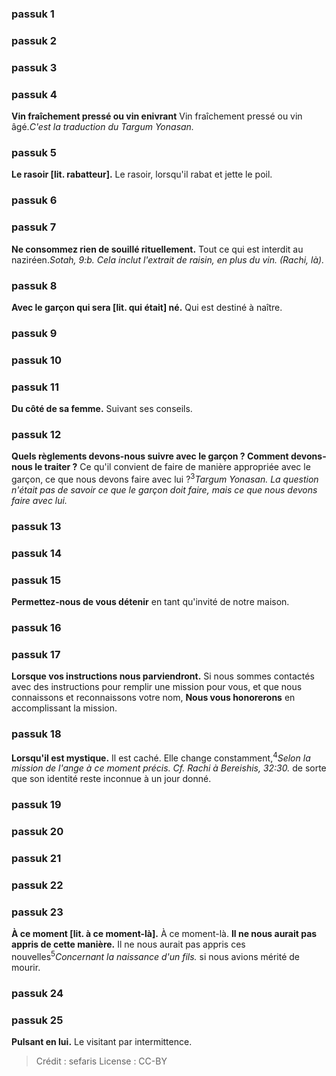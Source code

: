 
### passuk 1

### passuk 2

### passuk 3

### passuk 4
<b>Vin fraîchement pressé ou vin enivrant</b> Vin fraîchement pressé ou vin âgé.</sup></sup><i class="footnote">C'est la traduction du Targum Yonasan.</i>

### passuk 5
<b>Le rasoir [lit. rabatteur].</b> Le rasoir, lorsqu'il rabat et jette le poil.

### passuk 6

### passuk 7
<b>Ne consommez rien de souillé rituellement.</b> Tout ce qui est interdit au naziréen.</sup></sup><i class="footnote">Sotah, 9:b. Cela inclut l'extrait de raisin, en plus du vin. (Rachi, là).</i>

### passuk 8
<b>Avec le garçon qui sera [lit. qui était] né.</b> Qui est destiné à naître.

### passuk 9

### passuk 10

### passuk 11
<b>Du côté de sa femme.</b> Suivant ses conseils.

### passuk 12
<b>Quels règlements devons-nous suivre avec le garçon ? Comment devons-nous le traiter ?</b> Ce qu'il convient de faire de manière appropriée avec le garçon, ce que nous devons faire avec lui ?<sup>3</sup><i class="footnote">Targum Yonasan. La question n'était pas de savoir ce que le garçon doit faire, mais ce que nous devons faire avec lui.</i>

### passuk 13

### passuk 14

### passuk 15
<b>Permettez-nous de vous détenir</b> en tant qu'invité de notre maison.

### passuk 16

### passuk 17
<b>Lorsque vos instructions nous parviendront.</b> Si nous sommes contactés avec des instructions pour remplir une mission pour vous, et que nous connaissons et reconnaissons votre nom,
<b>Nous vous honorerons</b> en accomplissant la mission.

### passuk 18
<b>Lorsqu'il est mystique.</b> Il est caché. Elle change constamment,<sup>4</sup><i class="footnote">Selon la mission de l'ange à ce moment précis. Cf. Rachi à Bereishis, 32:30.</i> de sorte que son identité reste inconnue à un jour donné.

### passuk 19

### passuk 20

### passuk 21

### passuk 22

### passuk 23
<b>À ce moment [lit. à ce moment-là].</b> À ce moment-là.
<b>Il ne nous aurait pas appris de cette manière.</b> Il ne nous aurait pas appris ces nouvelles<sup>5</sup><i class="footnote">Concernant la naissance d'un fils.</i> si nous avions mérité de mourir.

### passuk 24

### passuk 25
<b>Pulsant en lui.</b> Le visitant par intermittence.

>Crédit : sefaris
>License : CC-BY